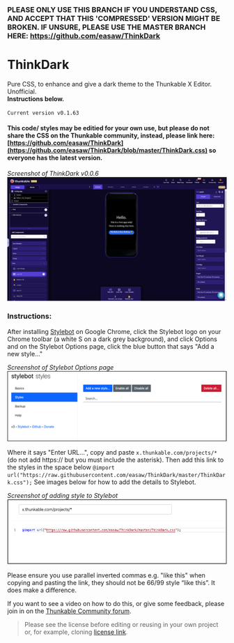 ### PLEASE ONLY USE THIS BRANCH IF YOU UNDERSTAND CSS, AND ACCEPT THAT THIS 'COMPRESSED' VERSION MIGHT BE BROKEN. IF UNSURE, PLEASE USE THE MASTER BRANCH HERE: https://github.com/easaw/ThinkDark

# ThinkDark
Pure CSS, to enhance and give a dark theme to the Thunkable X Editor. Unofficial.
<br>**Instructions below.**

`Current version v0.1.63`

#### This code/ styles may be editied for your own use, but **please do not share the CSS on the Thunkable community**, instead, please link here: [https://github.com/easaw/ThinkDark](https://github.com/easaw/ThinkDark/blob/master/ThinkDark.css) so everyone has the latest version.

*Screenshot of ThinkDark v0.0.6*
![ThinkDark v0.0.6](https://github.com/easaw/ThinkDark/blob/master/ThinkDark-Theme-Designer-View-v0.0.6.png)

### Instructions:

After installing [Stylebot](https://chrome.google.com/webstore/detail/stylebot/oiaejidbmkiecgbjeifoejpgmdaleoha) on Google Chrome, click the Stylebot logo on your Chrome toolbar (a white S on a dark grey background), and click Options and on the Stylebot Options page, click the blue button that says "Add a new style..."

*Screenshot of Stylebot Options page*
![stylebot options](https://raw.githubusercontent.com/easaw/ThinkDark/master/stylebot-v3-add-new-style-v2.jpg)

Where it says "Enter URL...", copy and paste `x.thunkable.com/projects/*` (do not add https:// but you must include the asterisk). Then add this link to the styles in the space below `@import url("https://raw.githubusercontent.com/easaw/ThinkDark/master/ThinkDark.css");`
See images below for how to add the details to Stylebot.

*Screenshot of adding style to Stylebot*
![how to add new style](https://raw.githubusercontent.com/easaw/ThinkDark/master/stylebot-v3-text-for-thunkable-projects.jpg)

Please ensure you use parallel inverted commas e.g. "like this" when copying and pasting the link, they should not be 66/99 style “like this”. It does make a difference.

If you want to see a video on how to do this, or give some feedback, please join in on the [Thunkable Community forum](https://community.thunkable.com/t/unofficial-dark-theme-for-thunkable-with-video/978367).

> Please see the license before editing or reusing in your own project or, for example, cloning [license link](https://github.com/easaw/ThinkDark/blob/master/LICENSE).
